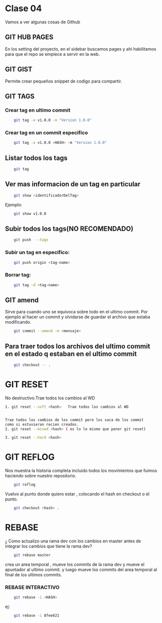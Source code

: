 # Clase 04

Vamos a ver algunas cosas de Github

## GIT HUB PAGES
En los setting del proyecto, en el sidebar
buscamos pages y ahi habilitamos para que 
el repo se empiece a servir en la web.

## GIT GIST
Permite crear pequeños snippet de codigo para compartir.

## GIT TAGS
### Crear tag en ultimo commit

```sh
    git tag -a v1.0.0 -m "Version 1.0.0"
``` 
### Crear tag en un commit especifico
```sh
    git tag -a v1.0.0 <HASH> -m "Version 1.0.0"
``` 
## Listar todos los tags
```sh
    git tag
``` 
## Ver mas informacion de un tag en particular
```sh
    git show <identificadorDelTag>
``` 
Ejemplo:
```sh
    git show v1.0.0
```
## Subir todos los tags(NO RECOMENDADO)
```sh
    git push  --tags
```
### Subir un tag en especifico:
```sh
    git push origin <tag-name>
```
### Borrar tag:
```sh
    git tag -d <tag-name>
```
## GIT amend
Sirve para cuando uno se equivoca sobre todo en el ultimo commit.
Por ejemplo al hacer un commit  y olvidarse de guardar el archivo
que estaba modificando.
```sh
    git commit --amend -m <mensaje>
```

## Para traer todos los archivos del ultimo commit en el estado q estaban en el ultimo commit
```sh
    git checkout -- .
```
# GIT RESET
No destructivo.Trae todos los cambios al WD

```sh
1. git reset --soft <hash>   Trae todos los cambios al WD
```
```sh

Trae todos los cambios de los commit pero los saca de los commit
como si estuvieran recien creados.
2. git reset --mixed <hash> ( es lo lo mismo que poner git reset)
```


```sh
3. git reset --hard <hash>
```

# GIT REFLOG

Nos muestra la historia completa incluido todos los movimientos que
fuimos haciendo sobre nuestro repositorio.

```sh
    git reflog
```

Vuelvo al punto donde quiero estar , colocando el hash en checkout o el 
punto.

```sh
    git checkout <hash> .
```
# REBASE

¿ Como actualizo una rama dev con los cambios en master antes de integrar
los cambios que tiene la rama dev?
```sh
    git rebase master
```
crea un area temporal , mueve los commits de la rama dev y mueve
el apuntador al ultimo commit. y luego mueve los commits del area temporal
al final de los ultimos commits.

### REBASE INTERACTIVO
```sh
    git rebase -i <HASH>
```
ej:

```sh
    git rebase -i 8fee621
```











